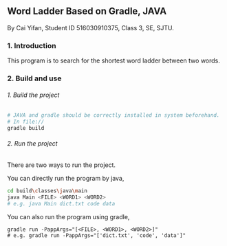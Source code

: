 ## Word Ladder Based on Gradle, JAVA	

By Cai Yifan, Student ID 516030910375, Class 3, SE, SJTU.

### 1. Introduction

This program is to search for the shortest word ladder between two words.

### 2. Build and use

###### 1. Build the project

```bash
# JAVA and gradle should be correctly installed in system beforehand.
# In file://
gradle build
```

###### 2. Run the project

There are two ways to run the project. 

You can directly run the program by java,

```bash
cd build\classes\java\main
java Main <FILE> <WORD1> <WORD2>
# e.g. java Main dict.txt code data
```

You can also run the program using gradle,

```
gradle run -PappArgs="[<FILE>, <WORD1>, <WORD2>]"
# e.g. gradle run -PappArgs="['dict.txt', 'code', 'data']"
```

